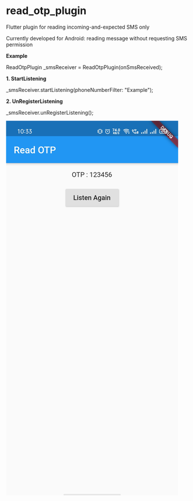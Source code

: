 # read_otp_plugin

Flutter plugin for reading incoming-and-expected SMS only

Currently developed for Android: reading message without requesting SMS permission

**Example**

ReadOtpPlugin _smsReceiver = ReadOtpPlugin(onSmsReceived);

**1. StartListening**

_smsReceiver.startListening(phoneNumberFilter: "Example");

**2. UnRegisterListening**

_smsReceiver.unRegisterListening();

![Read OTP](https://github.com/dineshpote26/flutter_read_otp/blob/master/screenshot/example2.jpeg)